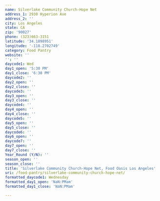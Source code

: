 ```yaml
---
name: Silverlake Community Church-Hope Net
address_1: 2930 Hyperion Ave
address_2: ''
city: Los Angeles
state: CA
zip: '90027'
phone: (323)663-3151
latitude: '34.1098951'
longitude: '-118.2702749'
category: Food Pantry
website: ''
'': ''
daycode1: Wed
day1_open: '5:30 PM'
day1_close: '6:30 PM'
daycode2: ''
day2_open: ''
day2_close: ''
daycode3: ''
day3_open: ''
day3_close: ''
daycode4: ''
day4_open: ''
day4_close: ''
daycode5: ''
day5_open: ''
day5_close: ''
daycode6: ''
day6_open: ''
daycode7: ''
day7_open: ''
day7_close: ''
Year_Round (Y/N): ''
season_open: ''
season_close: ''
title: 'Silverlake Community Church-Hope Net, Food Oasis Los Angeles'
uri: /food-pantry/silverlake-community-church-hope-net/
formatted_daycode1: Wednesday
formatted_day1_open: 'NaN:PMam'
formatted_day1_close: 'NaN:PMam'

---
```

